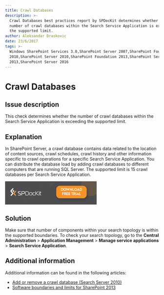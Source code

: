 ```yaml
---
title: Crawl Databases
description: >-
  Crawl Databases best practices report by SPDocKit determines whether the
  number of crawl databases within the Search Service Application is exceeding
  the supported limit.
author: Aleksandar Draskovic
date: 23/6/2017
tags: >-
  Windows SharePoint Services 3.0,SharePoint Server 2007,SharePoint Foundation
  2010,SharePoint Server 2010,SharePoint Foundation 2013,SharePoint Server
  2013,SharePoint Server 2016
---
```


# Crawl Databases

## Issue description

This check determines whether the number of crawl databases within the Search Service Application is exceeding the supported limit.

## Explanation

In SharePoint Server, a crawl database contains data related to the location of content sources, crawl schedules, crawl history and other information specific to crawl operations for a specific Search Service Application. You can distribute the database load by adding crawl databases to different computers that are running SQL Server. The supported limit is 15 crawl databases per Search Service Application.

[![Download SPDocKit](../../../.gitbook/assets/spdockit_download.png)](http://bit.ly/2US0Zna)

## Solution

Make sure that number of components within your search topology is within the supported boundaries. To check your search topology, go to the **Central Administration** &gt; **Application Management** &gt; **Manage service applications** &gt; **Search Service Application**.

## Additional information

Additional information can be found in the following articles:

* [Add or remove a crawl database \(Search Server 2010\)](https://technet.microsoft.com/en-us/library/ff428106%28v=office.14%29.aspx)
* [Software boundaries and limits for SharePoint 2013](https://technet.microsoft.com/en-us/library/cc678868.aspx)

